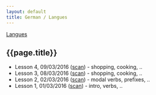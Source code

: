 ```yaml
---
layout: default
title: German / Langues
---
```


[Langues](..)

## {{page.title}}

* Lesson 4, 09/03/2016 ([scan](http://notes.drive.ondrejsika.com/languages/german/maria/german-lesson-4.pdf)) - shopping, cooking, ..
* Lesson 3, 08/03/2016 ([scan](http://notes.drive.ondrejsika.com/languages/german/maria/german-lesson-3.pdf)) - shopping, cooking, ..
* Lesson 2, 02/03/2016 ([scan](http://notes.drive.ondrejsika.com/languages/german/maria/german-lesson-2.pdf)) - modal verbs, prefixes, ..
* Lesson 1, 01/03/2016 ([scan](http://notes.drive.ondrejsika.com/languages/german/maria/german-lesson-1.pdf)) - intro, verbs, ..


